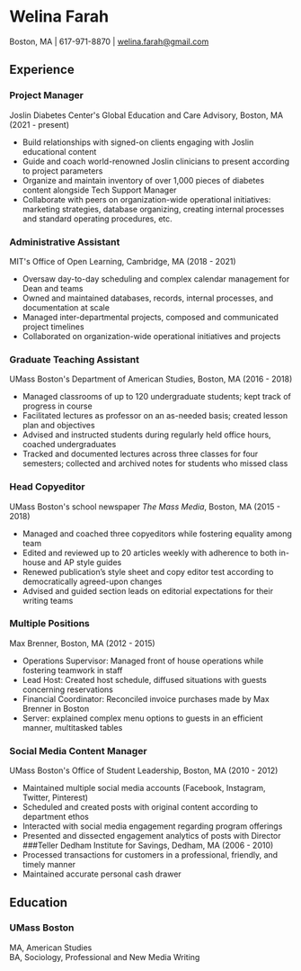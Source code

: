 # Welina Farah
Boston, MA | 617-971-8870 | welina.farah@gmail.com
## Experience
### Project Manager
Joslin Diabetes Center's Global Education and Care Advisory, Boston, MA (2021 - present)
* Build relationships with signed-on clients engaging with Joslin educational content
* Guide and coach world-renowned Joslin clinicians to present according to project parameters
* Organize and maintain inventory of over 1,000 pieces of diabetes content alongside Tech Support Manager
*	Collaborate with peers on organization-wide operational initiatives: marketing strategies, database organizing, creating internal processes and standard operating procedures, etc.
### Administrative Assistant
MIT's Office of Open Learning, Cambridge, MA (2018 - 2021)
* Oversaw day-to-day scheduling and complex calendar management for Dean and teams
* Owned and maintained databases, records, internal processes, and documentation at scale
* Managed inter-departmental projects, composed and communicated project timelines
*	Collaborated on organization-wide operational initiatives and projects
### Graduate Teaching Assistant
UMass Boston's Department of American Studies,  Boston, MA (2016 - 2018)
* Managed classrooms of up to 120 undergraduate students; kept track of progress in course
* Facilitated lectures as professor on an as-needed basis; created lesson plan and objectives
* Advised and instructed students during regularly held office hours, coached undergraduates
* Tracked and documented lectures across three classes for four semesters; collected and archived notes for students who missed class
### Head Copyeditor
UMass Boston's school newspaper *The Mass Media*, Boston, MA (2015 - 2018)
* Managed and coached three copyeditors while fostering equality among team
*	Edited and reviewed up to 20 articles weekly with adherence to both in-house and AP style guides
*	Renewed publication’s style sheet and copy editor test according to democratically agreed-upon changes
*	Advised and guided section leads on editorial expectations for their writing teams 
### Multiple Positions
Max Brenner, Boston, MA (2012 - 2015)
* Operations Supervisor: Managed front of house operations while fostering teamwork in staff
*	Lead Host: Created host schedule, diffused situations with guests concerning reservations
*	Financial Coordinator: Reconciled invoice purchases made by Max Brenner in Boston
*	Server: explained complex menu options to guests in an efficient manner, multitasked tables
### Social Media Content Manager
UMass Boston's Office of Student Leadership, Boston, MA (2010 - 2012)
* Maintained multiple social media accounts (Facebook, Instagram, Twitter, Pinterest)
* Scheduled and created posts with original content according to department ethos
* Interacted with social media engagement regarding program offerings
*	Presented and dissected engagement analytics of posts with Director
###Teller
Dedham Institute for Savings, Dedham, MA (2006 - 2010)
* Processed transactions for customers in a professional, friendly, and timely manner
* Maintained accurate personal cash drawer
## Education
### UMass Boston
MA, American Studies <br>
BA, Sociology, Professional and New Media Writing
